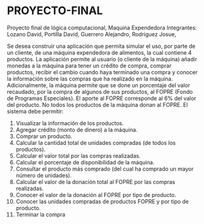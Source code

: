 # PROYECTO-FINAL
Proyecto final de lógica computacional, Maquina Expendedora
Integrantes: 
Lozano David, 
Portilla David, 
Guerrero Alejandro, 
Rodriguez Josue, 

Se desea construir una aplicación que permita simular el uso, por parte de un cliente, de una máquina
expendedora de alimentos, la cual contiene 4 productos. La aplicación permite al usuario (o cliente de la
máquina) añadir monedas a la máquina para tener un crédito de compra, comprar productos, recibir el
cambio cuando haya terminado una compra y conocer la información sobre las compras que ha realizado
en la máquina.
Adicionalmente, la máquina permite que se done un porcentaje del valor recaudado, por la compra de
algunos de sus productos, al FOPRE (Fondo de Programas Especiales). El aporte al FOPRE corresponde
al 6% del valor del producto. No todos los productos de la máquina donan al FOPRE.
El sistema debe permitir:
1. Visualizar la información de los productos.
2. Agregar crédito (monto de dinero) a la máquina.
3. Comprar un producto.
4. Calcular la cantidad total de unidades compradas (de todos los productos).
5. Calcular el valor total por las compras realizadas.
6. Calcular el porcentaje de disponibilidad de la máquina.
7. Consultar el producto más comprado (del cual ha comprado un mayor número de unidades).
8. Calcular el valor de la donación total al FOPRE por las compras realizadas.
9. Conocer el valor de la donación al FOPRE por tipo de producto.
10. Conocer las unidades compradas de productos FOPRE y por tipo de producto.
11. Terminar la compra
